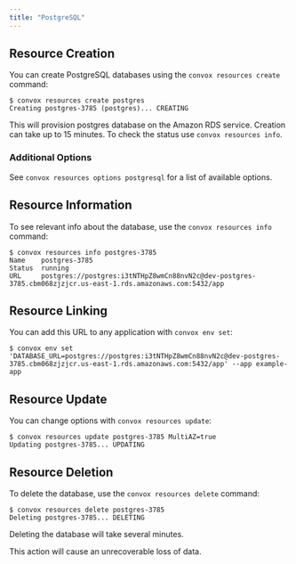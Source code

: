 ```yaml
---
title: "PostgreSQL"
---
```


## Resource Creation

You can create PostgreSQL databases using the `convox resources create` command:

    $ convox resources create postgres
    Creating postgres-3785 (postgres)... CREATING

This will provision postgres database on the Amazon RDS service. Creation can take up to 15 minutes. To check the status use `convox resources info`.

### Additional Options

See `convox resources options postgresql` for a list of available options.

## Resource Information

To see relevant info about the database, use the `convox resources info` command:

    $ convox resources info postgres-3785
    Name    postgres-3785
    Status  running
    URL     postgres://postgres:i3tNTHpZ8wmCn88nvN2c@dev-postgres-3785.cbm068zjzjcr.us-east-1.rds.amazonaws.com:5432/app

## Resource Linking

You can add this URL to any application with `convox env set`:

    $ convox env set 'DATABASE_URL=postgres://postgres:i3tNTHpZ8wmCn88nvN2c@dev-postgres-3785.cbm068zjzjcr.us-east-1.rds.amazonaws.com:5432/app' --app example-app

## Resource Update

You can change options with `convox resources update`:

    $ convox resources update postgres-3785 MultiAZ=true
    Updating postgres-3785... UPDATING

## Resource Deletion

To delete the database, use the `convox resources delete` command:

    $ convox resources delete postgres-3785
    Deleting postgres-3785... DELETING

Deleting the database will take several minutes.

<div class="block-callout block-show-callout type-warning" markdown="1">
This action will cause an unrecoverable loss of data.
</div>
